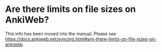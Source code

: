 # Are there limits on file sizes on AnkiWeb?

This info has been moved into the manual. Please see https://docs.ankiweb.net/syncing.html#are-there-limits-on-file-sizes-on-ankiweb.
